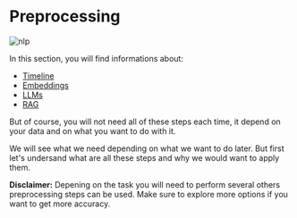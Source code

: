 # Preprocessing

![nlp](https://miro.medium.com/max/9000/1*h0mO4PdZaQKtbwWJW40FKQ.jpeg)

In this section, you will find informations about:

 * [Timeline](./01-timeline-nlp.ipynb)
 * [Embeddings](./02-word-embeddings.ipynb)
 * [LLMs](./03-large-language-models.ipynb)
 * [RAG](./04-retrieval-augmented-generation.ipynb)

But of course, you will not need all of these steps each time, it depend on your data and  on what you want to do with it.

We will see what we need depending on what we want to do later. But first let's undersand what are all these steps and why we would want to apply them.

**Disclaimer:** Depening on the task you will need to perform several others preprocessing steps can be used. Make sure to explore more options if you want to get more accuracy.

